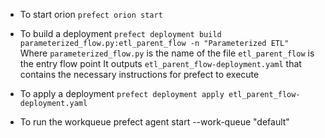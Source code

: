 

- To start orion 
`prefect orion start`

- To build a deployment
`prefect deployment build parameterized_flow.py:etl_parent_flow -n "Parameterized ETL" `
Where 
`parameterized_flow.py` is the name of the file
`etl_parent_flow` is the entry flow point 
It outputs
`etl_parent_flow-deployment.yaml` that contains the necessary instructions for prefect to execute

- To apply a deployment
`prefect deployment apply etl_parent_flow-deployment.yaml`

- To run the workqueue
prefect agent start --work-queue "default" 